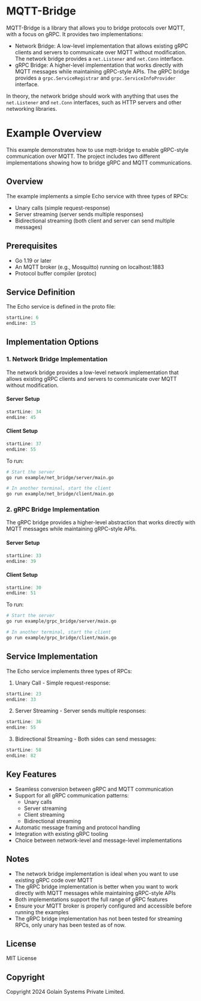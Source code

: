 # MQTT-Bridge

MQTT-Bridge is a library that allows you to bridge protocols over MQTT, with a focus on gRPC. It provides two implementations:

- Network Bridge: A low-level implementation that allows existing gRPC clients and servers to communicate over MQTT without modification. The network bridge provides a `net.Listener` and `net.Conn` interface.
- gRPC Bridge: A higher-level implementation that works directly with MQTT messages while maintaining gRPC-style APIs. The gRPC bridge provides a `grpc.ServiceRegistrar` and `grpc.ServiceInfoProvider` interface.

In theory, the network bridge should work with anything that uses the `net.Listener` and `net.Conn` interfaces, such as HTTP servers and other networking libraries.


# Example Overview

This example demonstrates how to use mqtt-bridge to enable gRPC-style communication over MQTT. The project includes two different implementations showing how to bridge gRPC and MQTT communications.

## Overview

The example implements a simple Echo service with three types of RPCs:
- Unary calls (simple request-response)
- Server streaming (server sends multiple responses)
- Bidirectional streaming (both client and server can send multiple messages)

## Prerequisites

- Go 1.19 or later
- An MQTT broker (e.g., Mosquitto) running on localhost:1883
- Protocol buffer compiler (protoc)

## Service Definition

The Echo service is defined in the proto file:
```proto:example/echo.proto
startLine: 6
endLine: 15
```

## Implementation Options

### 1. Network Bridge Implementation

The network bridge provides a low-level network implementation that allows existing gRPC clients and servers to communicate over MQTT without modification.

#### Server Setup
```go:example/net_bridge/server/main.go
startLine: 34
endLine: 45
```

#### Client Setup
```go:example/net_bridge/client/main.go
startLine: 37
endLine: 55
```

To run:
```bash
# Start the server
go run example/net_bridge/server/main.go

# In another terminal, start the client
go run example/net_bridge/client/main.go
```

### 2. gRPC Bridge Implementation

The gRPC bridge provides a higher-level abstraction that works directly with MQTT messages while maintaining gRPC-style APIs.

#### Server Setup
```go:example/grpc_bridge/server/main.go
startLine: 33
endLine: 39
```

#### Client Setup
```go:example/grpc_bridge/client/main.go
startLine: 30
endLine: 51
```

To run:
```bash
# Start the server
go run example/grpc_bridge/server/main.go

# In another terminal, start the client
go run example/grpc_bridge/client/main.go
```

## Service Implementation

The Echo service implements three types of RPCs:

1. Unary Call - Simple request-response:
```go:example/echo_service.go
startLine: 23
endLine: 33
```

2. Server Streaming - Server sends multiple responses:
```go:example/echo_service.go
startLine: 36
endLine: 55
```

3. Bidirectional Streaming - Both sides can send messages:
```go:example/echo_service.go
startLine: 58
endLine: 82
```

## Key Features

- Seamless conversion between gRPC and MQTT communication
- Support for all gRPC communication patterns:
  - Unary calls
  - Server streaming
  - Client streaming
  - Bidirectional streaming
- Automatic message framing and protocol handling
- Integration with existing gRPC tooling
- Choice between network-level and message-level implementations

## Notes

- The network bridge implementation is ideal when you want to use existing gRPC code over MQTT
- The gRPC bridge implementation is better when you want to work directly with MQTT messages while maintaining gRPC-style APIs
- Both implementations support the full range of gRPC features
- Ensure your MQTT broker is properly configured and accessible before running the examples
- The gRPC bridge implementation has not been tested for streaming RPCs, only unary has been tested as of now.

## License

MIT License

## Copyright

Copyright 2024 Golain Systems Private Limited.
